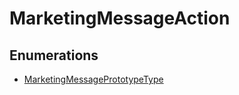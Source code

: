 # MarketingMessageAction

## Enumerations

- [MarketingMessagePrototypeType](enumerations/MarketingMessagePrototypeType.md)

